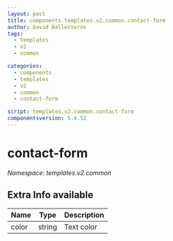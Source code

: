 ```yaml
---
layout: post
title: components.templates.v2.common.contact-form
author: David Ballesteros
tags:
  - templates
  - v2
  - common

categories:
  - components
  - templates
  - v2
  - common
  - contact-form

script: templates.v2.common.contact-form
componentsversion: 5.4.52
---
```

# contact-form

*Namespace: templates.v2.common*

## Extra Info available

| Name | Type | Description |
| --- | --- | --- |
| color | string | Text color |